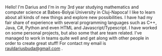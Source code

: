 Hello! I'm Darius and I'm in my 3rd year studying mathematics and computer science at Babes-Bolyai University in Cluj-Napoca!
I like to learn about all kinds of new things and explore new possibilities. I have had my fair share of experience with several programming languages such as C++, Java, C#, Python and even HTML and Javascript/Typescript.
I have worked on some personal projects, but also some that are team related. I've managed to work in teams quite well and get along with other people in order to create great stuff!
For contact my email is rauldariusbuda@gmail.com . 
